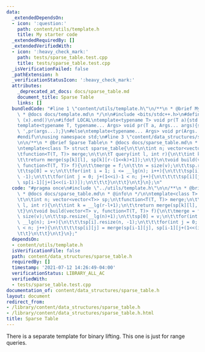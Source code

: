```yaml
---
data:
  _extendedDependsOn:
  - icon: ':question:'
    path: content/utils/template.h
    title: My starter code
  _extendedRequiredBy: []
  _extendedVerifiedWith:
  - icon: ':heavy_check_mark:'
    path: tests/sparse_table.test.cpp
    title: tests/sparse_table.test.cpp
  _isVerificationFailed: false
  _pathExtension: h
  _verificationStatusIcon: ':heavy_check_mark:'
  attributes:
    _deprecated_at_docs: docs/sparse_table.md
    document_title: Sparse Table
    links: []
  bundledCode: "#line 1 \"content/utils/template.h\"\n/**\n * @brief My starter code\n\
    \ * @docs docs/template.md\n */\n\n#include <bits/stdc++.h>\n#define all(x) (x).begin(),\
    \ (x).end()\n\n#ifdef LOCAL\ntemplate<typename T> void pr(T a){std::cerr<<a<<std::endl;}\n\
    template<typename T, typename... Args> void pr(T a, Args... args){std::cerr<<a<<'\
    \ ',pr(args...);}\n#else\ntemplate<typename... Args> void pr(Args... args){}\n\
    #endif\n\nusing namespace std;\n#line 3 \"content/data_structures/sparse_table.h\"\
    \n\n/**\n * @brief Sparse Table\n * @docs docs/sparse_table.md\n * @info\n */\n\
    \ntemplate<class T> struct sparse_table{\n\t\n\tint n; vector<vector<T>> sp;\n\
    \tfunction<T(T, T)> merge;\n\t\n\tT query(int l, int r){\n\t\tint k = __lg(r-l+1);\n\
    \t\treturn merge(sp[k][l], sp[k][r-(1<<k)+1]);\n\t}\n\tvoid build(vector<T> v,\
    \ function<T(T, T)> f){\n\t\tmerge = f;\n\t\tn = size(v);\n\t\tsp.resize(__lg(n)+1);\n\
    \t\tsp[0] = v;\n\t\tfor(int i = 1; i <= __lg(n); i++){\n\t\t\tsp[i].resize(n,\
    \ -1);\n\t\t\tfor(int j = 0; j+(1<<i)-1 < n; j++){\n\t\t\t\tsp[i][j] = merge(sp[i-1][j],\
    \ sp[i-1][j+(1<<(i-1))]);\n\t\t\t}\n\t\t}\n\t}\n};\n"
  code: "#pragma once\n#include \"../utils/template.h\"\n\n/**\n * @brief Sparse Table\n\
    \ * @docs docs/sparse_table.md\n * @info\n */\n\ntemplate<class T> struct sparse_table{\n\
    \t\n\tint n; vector<vector<T>> sp;\n\tfunction<T(T, T)> merge;\n\t\n\tT query(int\
    \ l, int r){\n\t\tint k = __lg(r-l+1);\n\t\treturn merge(sp[k][l], sp[k][r-(1<<k)+1]);\n\
    \t}\n\tvoid build(vector<T> v, function<T(T, T)> f){\n\t\tmerge = f;\n\t\tn =\
    \ size(v);\n\t\tsp.resize(__lg(n)+1);\n\t\tsp[0] = v;\n\t\tfor(int i = 1; i <=\
    \ __lg(n); i++){\n\t\t\tsp[i].resize(n, -1);\n\t\t\tfor(int j = 0; j+(1<<i)-1\
    \ < n; j++){\n\t\t\t\tsp[i][j] = merge(sp[i-1][j], sp[i-1][j+(1<<(i-1))]);\n\t\
    \t\t}\n\t\t}\n\t}\n};"
  dependsOn:
  - content/utils/template.h
  isVerificationFile: false
  path: content/data_structures/sparse_table.h
  requiredBy: []
  timestamp: '2021-07-12 14:26:49-04:00'
  verificationStatus: LIBRARY_ALL_AC
  verifiedWith:
  - tests/sparse_table.test.cpp
documentation_of: content/data_structures/sparse_table.h
layout: document
redirect_from:
- /library/content/data_structures/sparse_table.h
- /library/content/data_structures/sparse_table.h.html
title: Sparse Table
---
```

There is a separate template for binary lifting. This one is just for range queries.
